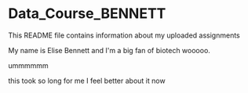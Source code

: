 # Data_Course_BENNETT


This README file contains information about my uploaded assignments

My name is Elise Bennett and I'm a big fan of biotech wooooo.

ummmmmm

this took so long for me I feel better about it now